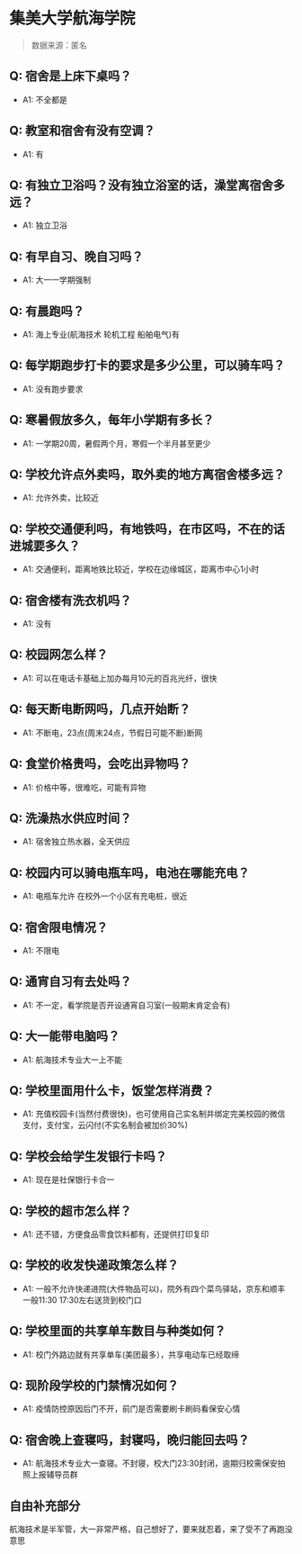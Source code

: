 # 集美大学航海学院

> 数据来源：匿名

## Q: 宿舍是上床下桌吗？

- A1: 不全都是

## Q: 教室和宿舍有没有空调？

- A1: 有

## Q: 有独立卫浴吗？没有独立浴室的话，澡堂离宿舍多远？

- A1: 独立卫浴

## Q: 有早自习、晚自习吗？

- A1: 大一一学期强制

## Q: 有晨跑吗？

- A1: 海上专业(航海技术 轮机工程 船舶电气)有

## Q: 每学期跑步打卡的要求是多少公里，可以骑车吗？

- A1: 没有跑步要求

## Q: 寒暑假放多久，每年小学期有多长？

- A1: 一学期20周，暑假两个月，寒假一个半月甚至更少

## Q: 学校允许点外卖吗，取外卖的地方离宿舍楼多远？

- A1: 允许外卖，比较近

## Q: 学校交通便利吗，有地铁吗，在市区吗，不在的话进城要多久？

- A1: 交通便利，距离地铁比较近，学校在边缘城区，距离市中心1小时

## Q: 宿舍楼有洗衣机吗？

- A1: 没有

## Q: 校园网怎么样？

- A1: 可以在电话卡基础上加办每月10元的百兆光纤，很快

## Q: 每天断电断网吗，几点开始断？

- A1: 不断电，23点(周末24点，节假日可能不断)断网

## Q: 食堂价格贵吗，会吃出异物吗？

- A1: 价格中等，很难吃，可能有异物

## Q: 洗澡热水供应时间？

- A1: 宿舍独立热水器，全天供应

## Q: 校园内可以骑电瓶车吗，电池在哪能充电？

- A1: 电瓶车允许 在校外一个小区有充电桩，很近

## Q: 宿舍限电情况？

- A1: 不限电

## Q: 通宵自习有去处吗？

- A1: 不一定，看学院是否开设通宵自习室(一般期末肯定会有)

## Q: 大一能带电脑吗？

- A1: 航海技术专业大一上不能

## Q: 学校里面用什么卡，饭堂怎样消费？

- A1: 充值校园卡(当然付费很快)，也可使用自己实名制并绑定完美校园的微信支付，支付宝，云闪付(不实名制会被加价30%)

## Q: 学校会给学生发银行卡吗？

- A1: 现在是社保银行卡合一

## Q: 学校的超市怎么样？

- A1: 还不错，方便食品零食饮料都有，还提供打印复印

## Q: 学校的收发快递政策怎么样？

- A1: 一般不允许快递进院(大件物品可以)，院外有四个菜鸟驿站，京东和顺丰一般11:30 17:30左右送货到校门口

## Q: 学校里面的共享单车数目与种类如何？

- A1: 校门外路边就有共享单车(美团最多），共享电动车已经取缔

## Q: 现阶段学校的门禁情况如何？

- A1: 疫情防控原因后门不开，前门是否需要刷卡刷码看保安心情

## Q: 宿舍晚上查寝吗，封寝吗，晚归能回去吗？

- A1: 航海技术专业大一查寝。不封寝，校大门23:30封闭，逾期归校需保安拍照上报辅导员群

## 自由补充部分

航海技术是半军管，大一非常严格，自己想好了，要来就忍着，来了受不了再跑没意思